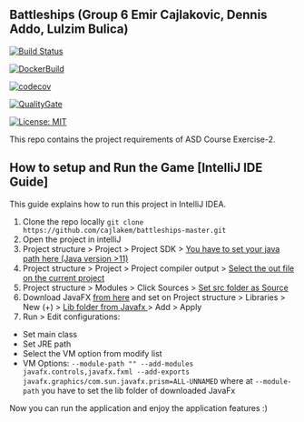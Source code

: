 Battleships (Group 6 Emir Cajlakovic, Dennis Addo, Lulzim Bulica)
----------

[![Build Status](https://travis-ci.com/devopsusr-tech/travis-battleship.svg?token=XtFwzcynvnyLtG7BsR4i&branch=main)](https://travis-ci.com/devopsusr-tech/travis-battleship)

[![DockerBuild](https://img.shields.io/docker/cloud/build/lulzimbulica/battleship)](https://cloud.docker.com/u/lulzimbulica/repository/docker/lulzimbulica/battleship)
                
[![codecov](https://codecov.io/gh/devopsusr-tech/travis-battleship/branch/main/graph/badge.svg?token=5IZ74QSVE2)](https://codecov.io/gh/devopsusr-tech/travis-battleship)

[![QualityGate](https://sonarcloud.io/api/project_badges/measure?project=devopsusr-tech_travis-battleship&metric=alert_status)](https://sonarcloud.io/dashboard?id=devopsusr-tech_travis-battleship)

[![License: MIT](https://img.shields.io/badge/License-MITyellow.svg)](https://opensource.org/licenses/MIT)

This repo contains the project requirements of ASD Course Exercise-2.

How to setup and Run the Game [IntelliJ IDE Guide]
------------------------------
This guide explains how to run this project in IntelliJ IDEA.

1. Clone the repo locally `git clone https://github.com/cajlakem/battleships-master.git`
2. Open the project in intelliJ
3. Project structure > Project > Project SDK > <ins> You have to set your java path here (Java version >11)</ins>
4. Project structure > Project > Project compiler output > <ins>Select the out file on the current project </ins>
5. Project structure > Modules > Click Sources > <ins> Set src folder as Source </ins>
6. Download JavaFX [from here](https://gluonhq.com/products/javafx/) and set on Project structure > Libraries > New (+) > <ins> Lib folder from Javafx </ins> > Add > Apply
7.  Run > Edit configurations:
- Set main class
- Set JRE path
- Select the VM option from modify list
- VM Options:
`--module-path "" --add-modules javafx.controls,javafx.fxml --add-exports javafx.graphics/com.sun.javafx.prism=ALL-UNNAMED` where at `--module-path` you have to set the lib folder of downloaded JavaFx

Now you can run the application and enjoy the application features :) 

